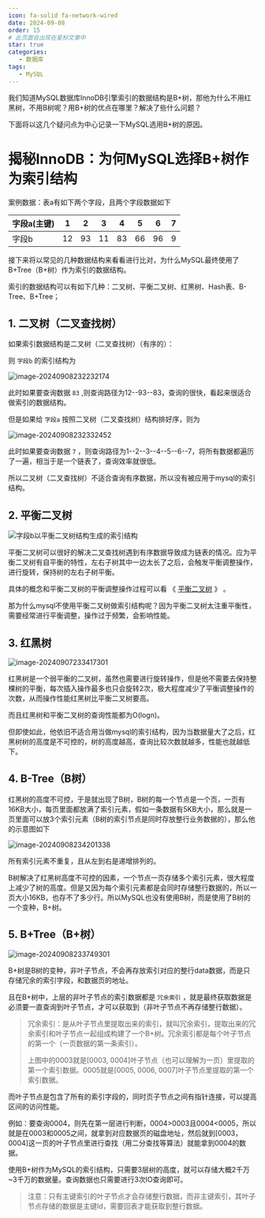 ```yaml
---
icon: fa-solid fa-network-wired
date: 2024-09-08
order: 15
# 此页面会出现在星标文章中
star: true
categories:
   - 数据库
tags:
   - MySQL
---
```


我们知道MySQL数据库InnoDB引擎索引的数据结构是B+树，那他为什么不用红黑树，不用B树呢？用B+树的优点在哪里？解决了些什么问题？

下面将以这几个疑问点为中心记录一下MySQL选用B+树的原因。

<!-- more -->

# 揭秘InnoDB：为何MySQL选择B+树作为索引结构



案例数据：表a有如下两个字段，且两个字段数据如下

| 字段a(主键) | 1    | 2    | 3    | 4    | 5    | 6    | 7    |
| ----------- | ---- | ---- | ---- | ---- | ---- | ---- | ---- |
| 字段b       | 12   | 93   | 11   | 83   | 66   | 96   | 9    |

接下来将以常见的几种数据结构来看看进行比对，为什么MySQL最终使用了B+Tree（B+树）作为索引的数据结构。

索引的数据结构可以有如下几种：二叉树、平衡二叉树、红黑树、Hash表、B-Tree、B+Tree；

## 1. 二叉树（二叉查找树）

如果索引数据结构是二叉树（二叉查找树）（有序的）：

则 `字段b` 的索引结构为

![image-20240908232232174](images/image-20240908232232174.png)

此时如果要查询数据 `83` ,则查询路径为12--93--83，查询的很快，看起来很适合做索引的数据结构。

但是如果给 `字段a` 按照二叉树（二叉查找树）结构排好序，则为

![image-20240908232332452](images/image-20240908232332452.png)

此时如果要查询数据 `7` ，则查询路径为1--2--3--4--5--6--7，将所有数据都遍历了一遍，相当于是一个链表了，查询效率就很低。

所以二叉树（二叉查找树）不适合查询有序数据，所以没有被应用于mysql的索引结构。

## 2. 平衡二叉树

![字段b以平衡二叉树结构生成的索引结构](images/image-20240907233236630.png)

平衡二叉树可以很好的解决二叉查找树遇到有序数据导致成为链表的情况。应为平衡二叉树有自平衡的特性，左右子树其中一边太长了之后，会触发平衡调整操作，进行旋转，保持树的左右子树平衡。

具体的概念和平衡二叉树的平衡调整操作过程可以看 《 [平衡二叉树](../other/structure/平衡二叉树.md) 》 。

那为什么mysql不使用平衡二叉树做索引结构呢？因为平衡二叉树太注重平衡性，需要经常进行平衡调整，操作过于频繁，会影响性能。

## 3. 红黑树

![image-20240907233417301](images/image-20240907233417301.png)

红黑树是一个弱平衡的二叉树，虽然也需要进行旋转操作，但是他不需要去保持整棵树的平衡，每次插入操作最多也只会旋转2次，极大程度减少了平衡调整操作的次数，从而操作性能红黑树比平衡二叉树要高。

而且红黑树和平衡二叉树的查询性能都为O(logn)。

但即使如此，他依旧不适合用当做mysql的索引结构，因为当数据量大了之后，红黑树树的高度是不可控的，树的高度越高，查询比较次数就越多，性能也就越低下。

## 4. B-Tree（B树）

红黑树的高度不可控，于是就出现了B树，B树的每一个节点是一个页，一页有16KB大小，每页里面都放满了索引元素，假如一条数据有5KB大小，那么就是一页里面可以放3个索引元素（B树的索引节点是同时存放整行业务数据的），那么他的示意图如下

![image-20240908234201338](images/image-20240908234201338.png)

所有索引元素不重复，且从左到右是递增排列的。

B树解决了红黑树高度不可控的因素，一个节点一页存储多个索引元素，很大程度上减少了树的高度。但是又因为每个索引元素都是会同时存储整行数据的，所以一页大小16KB，也存不了多少行。所以MySQL也没有使用B树，而是使用了B树的一个变种，B+树。

## 5. B+Tree（B+树）

![image-20240908233749301](images/image-20240908233749301.png)

B+树是B树的变种，非叶子节点，不会再存放索引对应的整行data数据，而是只存储冗余的索引字段，和数据页的地址。

且在B+树中，上层的非叶子节点的索引数据都是 `冗余索引` ，就是最终获取数据是必须要一直查询到叶子节点，才可以获取到（非叶子节点不再存储整行数据）。

> 冗余索引：是从叶子节点里提取出来的索引，就叫冗余索引，提取出来的冗余索引和叶子节点一起组成构建了一个B+树。冗余索引都是每个叶子节点的第一个（一页数据的第一条索引）。
>
> 上图中的0003就是[0003, 0004]叶子节点（也可以理解为一页）里提取的第一个索引数据。0005就是[0005, 0006, 0007]叶子节点里提取的第一个索引数据。

而叶子节点是包含了所有的索引字段的，同时页子节点之间有指针连接，可以提高区间的访问性能。

例如：要查询0004，则先在第一层进行判断，0004>0003且0004<0005，所以就是在0003和0005之间，就拿到对应数据页的磁盘地址，然后就到[0003，0004]这一页的叶子节点里进行查找（用二分查找等算法）就能拿到0004的数据。

使用B+树作为MySQL的索引结构，只需要3层树的高度，就可以存储大概2千万~3千万的数据量。查询数据也只需要进行3次IO查询即可。

> 注意：只有主键索引的叶子节点才会存储整行数据，而非主键索引，其叶子节点存储的数据是主键Id，需要回表才能获取到整行数据。